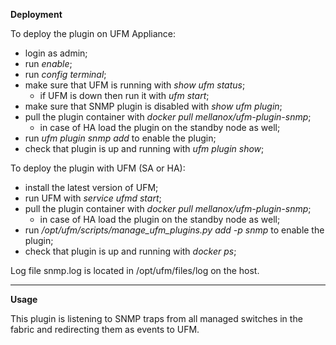 **Deployment**

To deploy the plugin on UFM Appliance:
- login as admin;
- run _enable_;
- run _config terminal_;
- make sure that UFM is running with _show ufm status_;
  - if UFM is down then run it with _ufm start_;
- make sure that SNMP plugin is disabled with _show ufm plugin_;
- pull the plugin container with _docker pull mellanox/ufm-plugin-snmp_;
  - in case of HA load the plugin on the standby node as well;
- run _ufm plugin snmp add_ to enable the plugin;
- check that plugin is up and running with _ufm plugin show_;

To deploy the plugin with UFM (SA or HA):
- install the latest version of UFM;
- run UFM with _service ufmd start_;
- pull the plugin container with _docker pull mellanox/ufm-plugin-snmp_;
  - in case of HA load the plugin on the standby node as well;
- run _/opt/ufm/scripts/manage_ufm_plugins.py add -p snmp_ to enable the plugin;
- check that plugin is up and running with _docker ps_;

Log file snmp.log is located in /opt/ufm/files/log on the host.

------------------------------------------------------------------------------------------------------------

**Usage**

This plugin is listening to SNMP traps from all managed switches in the fabric and redirecting them as events to UFM.

